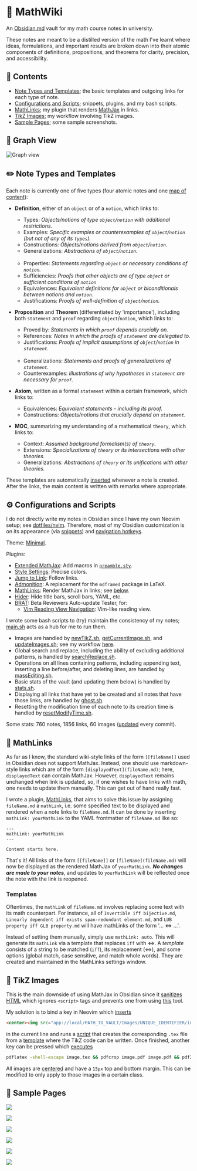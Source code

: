 # :pencil: MathWiki

An [Obsidian.md](https://obsidian.md) vault for my math course notes in university.

These notes are meant to be a distilled version of the math I've learnt where ideas, formulations, and important results are broken down into their atomic components of definitions, propositions, and theorems for clarity, precision, and accessibility.

## :bookmark_tabs: Contents
* [Note Types and Templates](https://github.com/zhaoshenzhai/MathWiki#pencil2-note-types-and-templates); the basic templates and outgoing links for each type of note.
* [Configurations and Scripts](https://github.com/zhaoshenzhai/MathWiki#gear-configurations-and-scripts); snippets, plugins, and my bash scripts.
* [MathLinks](https://github.com/zhaoshenzhai/MathWiki#symbols-mathlinks); my plugin that renders [MathJax](https://www.mathjax.org/) in links.
* [TikZ Images](https://github.com/zhaoshenzhai/MathWiki#art-tikz-images); my workflow involving TikZ images.
* [Sample Pages](https://github.com/zhaoshenzhai/MathWiki#page_with_curl-sample-pages); some sample screenshots.

## :telescope: Graph View

![Graph view](https://raw.githubusercontent.com/zhaoshenzhai/MathWiki/master/.github/graph_view.png)

## :pencil2: Note Types and Templates

Each note is currently one of five types (four atomic notes and one [map of content](https://forum.obsidian.md/t/on-the-process-of-making-mocs/1060/11)):

* **Definition**, either of an `object` or of a `notion`, which links to:
    * Types: _Objects/notions of type `object`/`notion` with additional restrictions._
    * Examples: _Specific examples or counterexamples of `object`/`notion` (but not of any of its `types`)._
    * Constructions: _Objects/notions derived from `object`/`notion`._
    * Generalizations: _Abstractions of `object`/`notion`._<br/><br/>
    * Properties: _Statements regarding `object` or necessary conditions of `notion`._
    * Sufficiencies: _Proofs that other objects are of type `object` or sufficient conditions of `notion`_
    * Equivalences: _Equivalent definitions for `object` or biconditionals between notions and `notion`._
    * Justifications: _Proofs of well-definition of `object`/`notion`._

* **Proposition** and **Theorem** (differentiated by 'importance'), including both `statement` and `proof` regarding `object`/`notion`, which links to:
    * Proved by: _Statements in which `proof` depends crucially on._
    * References: _Notes in which the proofs of `statement` are delegated to._
    * Justifications: _Proofs of implicit assumptions of `object`/`notion` in `statement`._<br/><br/>
    * Generalizations: _Statements and proofs of generalizations of `statement`._
    * Counterexamples: _Illustrations of why hypotheses in `statement` are necessary for `proof`._
* **Axiom**, written as a formal `statement` within a certain framework, which links to:
    * Equivalences: _Equivalent statements - including its proof._
    * Constructions: _Objects/notions that crucially depend on `statement`._
* **MOC**, summarizing my understanding of a mathematical `theory`, which links to:
    * Context: _Assumed background formalism(s) of `theory`._
    * Extensions: _Specializations of `theory` or its intersections with other theories._
    * Generalizations: _Abstractions of `theory` or its unifications with other theories._

These templates are automatically [inserted][templatesInsert] whenever a note is created. After the links, the main content is written with remarks where appropriate.

## :gear: Configurations and Scripts

I do not directly write my notes in Obsidian since I have my own Neovim setup; see [dotfiles/nvim](https://github.com/zhaoshenzhai/dotfiles/tree/master/nvim). Therefore, most of my Obsidian customization is on its appearance (via [snippets](.obsidian/snippets/)) and [navigation hotkeys](.obsidian/hotkeys.json).

Theme: [Minimal](https://github.com/kepano/obsidian-minimal).

Plugins:
* [Extended MathJax](https://github.com/xldenis/obsidian-latex): Add macros in [`preamble.sty`](preamble.sty).
* [Style Settings](https://github.com/mgmeyers/obsidian-style-settings): Precise colors.
* [Jump to Link](https://github.com/mrjackphil/obsidian-jump-to-link): Follow links.
* [Admonition](https://github.com/valentine195/obsidian-admonition): A replacement for the `mdframed` package in LaTeX.
* [MathLinks](https://github.com/zhaoshenzhai/obsidian-mathlinks): Render MathJax in links; see [below](https://github.com/zhaoshenzhai/MathWiki#symbols-mathlinks).
* [Hider](https://github.com/kepano/obsidian-hider): Hide title bars, scroll bars, YAML, etc.
* [BRAT](https://github.com/TfTHacker/obsidian42-brat): Beta Reviewers Auto-update Tester, for:
    * [Vim Reading View Navigation](https://github.com/kometenstaub/obsidian-vim-reading-view-navigation): Vim-like reading view.

I wrote some bash scripts to (try) maintain the consistency of my notes; [main.sh](https://github.com/zhaoshenzhai/MathWiki/blob/master/.scripts/main.sh) acts as a hub for me to run them.
* Images are handled by [newTikZ.sh](https://github.com/zhaoshenzhai/MathWiki/blob/master/.scripts/newTikZ.sh), [getCurrentImage.sh](https://github.com/zhaoshenzhai/MathWiki/blob/master/.scripts/getCurrentImage.sh), and [updateImages.sh](https://github.com/zhaoshenzhai/MathWiki/blob/master/.scripts/updateImages.sh); see my workflow [here](https://github.com/zhaoshenzhai/MathWiki#art-tikz-images).
* Global search and replace, including the ability of excluding additional patterns, is handled by [searchReplace.sh](https://github.com/zhaoshenzhai/MathWiki/blob/master/.scripts/searchReplace.sh).
* Operations on all lines containing patterns, including appending text, inserting a line before/after, and deleting lines, are handled by [massEditing.sh](https://github.com/zhaoshenzhai/MathWiki/blob/master/.scripts/massEditing.sh).
* Basic stats of the vault (and updating them below) is handled by [stats.sh](https://github.com/zhaoshenzhai/MathWiki/blob/master/.scripts/stats.sh).
* Displaying all links that have yet to be created and all notes that have those links, are handled by [ghost.sh](https://github.com/zhaoshenzhai/MathWiki/blob/master/.scripts/ghost.sh).
* Resetting the modification time of each note to its creation time is handled by [resetModifyTime.sh](https://github.com/zhaoshenzhai/MathWiki/blob/master/.scripts/resetModifyTime.sh).

Some stats: 760 notes, 1856 links, 60 images ([updated](https://github.com/zhaoshenzhai/MathWiki/blob/master/.scripts/stats.sh) every commit).

## :symbols: MathLinks

As far as I know, the standard wiki-style links of the form `[[fileName]]` used in Obsidian does not support MathJax. Instead, one should use markdown-style links which are of the form `[displayedText](fileName.md)`; here, `displayedText` can contain MathJax. However, `displayedText` remains unchanged when link is updated, so, if one wishes to have links with math, one needs to update them manually. This can get out of hand really fast.

I wrote a plugin, [MathLinks](https://github.com/zhaoshenzhai/obsidian-mathlinks), that aims to solve this issue by assigning `fileName.md` a `mathLink`, i.e. some specified text to be displayed and rendered when a note links to `fileName.md`. It can be done by inserting `mathLink: yourMathLink` to the YAML frontmatter of `fileName.md` like so:

```
---
mathLink: yourMathLink
---

Content starts here.
```

That's it! All links of the form `[[fileName]]` or `[fileName](fileName.md)` will now be displayed as the rendered MathJax of `yourMathLink`. _**No changes are made to your notes**_, and updates to `yourMathLink` will be reflected once the note with the link is reopened.

### Templates
Oftentimes, the `mathLink` of `fileName.md` involves replacing some text with its math counterpart. For instance, all of `Invertible iff bijective.md`, `Linearly dependent iff exists span-redundant element.md`, and `LUB property iff GLB property.md` will have mathLinks of the form '... $\Leftrightarrow$ ...'.

Instead of setting them manually, simply use `mathLink: auto`. This will generate its `mathLink` via a template that replaces `iff` with $\Leftrightarrow$. A _template_ consists of a string to be matched (`iff`), its replacement $(\Leftrightarrow)$, and some options (global match, case sensitive, and match whole words). They are created and maintained in the MathLinks settings window.

## :art: TikZ Images

This is the main downside of using MathJax in Obsidian since it [sanitizes HTML](https://help.obsidian.md/Advanced+topics/HTML+sanitization) which ignores `<script>` tags and prevents one from using [this](https://github.com/kisonecat/tikzjax) tool.

My solution is to bind a key in Neovim which [inserts][tikzInsert]
```html
<center><img src="app://local/PATH_TO_VAULT/Images/UNIQUE_IDENTIFIER/image.svg"></center>
```
in the current line and runs a [script](https://github.com/zhaoshenzhai/MathWiki/blob/master/.scripts/newTikZ.sh) that creates the corresponding `.tex` file from a [template](https://github.com/zhaoshenzhai/MathWiki/blob/master/imageTemplate.tex) where the TikZ code can be written. Once finished, another key can be pressed which [executes][pdfLaTeXExecute]
```bash
pdflatex -shell-escape image.tex && pdfcrop image.pdf image.pdf && pdf2svg image.pdf image.svg
```
All images are [centered](https://github.com/zhaoshenzhai/MathWiki/blob/master/.obsidian/snippets/centerImages.css) and have a `15px` top and bottom margin. This can be modified to only apply to those images in a certain class.

## :page_with_curl: Sample Pages

![](https://raw.githubusercontent.com/zhaoshenzhai/MathWiki/master/.github/sample_pages/linear_algebra.png)

![](https://raw.githubusercontent.com/zhaoshenzhai/MathWiki/master/.github/sample_pages/linear_map.png)

![](https://raw.githubusercontent.com/zhaoshenzhai/MathWiki/master/.github/sample_pages/function.png)

![](https://raw.githubusercontent.com/zhaoshenzhai/MathWiki/master/.github/sample_pages/linear_subspace.png)

![](https://raw.githubusercontent.com/zhaoshenzhai/MathWiki/master/.github/sample_pages/upper_limit_strictly_finer_than_k.png)

![](https://raw.githubusercontent.com/zhaoshenzhai/MathWiki/master/.github/sample_pages/fundamental_theorem_of_equivalence_relations.png)

[templatesInsert]: https://github.com/zhaoshenzhai/dotfiles/blob/master/nvim/UltiSnips/markdown.snippets#L113
[tikzInsert]: https://github.com/zhaoshenzhai/dotfiles/blob/master/nvim/config/MathWiki.vim#L1
[pdfLaTeXExecute]: https://github.com/zhaoshenzhai/dotfiles/blob/master/nvim/config/MathWiki.vim#L2
